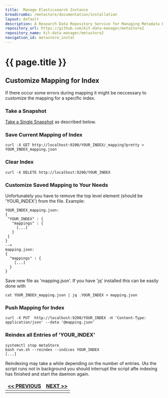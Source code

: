 ```yaml
---
title:  Manage Elasticsearch Instance
breadcrumbs: /metastore/documentation/installation
layout: default
description: A Research Data Repository Service for Managing Metadata Documents based on JSON or XML.
repository_url: https://github.com/kit-data-manager/metastore2
repository_name: kit-data-manager/metastore2
navigation_id: metastore_instal
---
```


# {{ page.title }} 

## Customize Mapping for Index
If there occur some errors during mapping it might be neccessary to customize the mapping for a specific index.
### Take a Snapshot
[Take a Single Snapshot](#Take-a-Single-Snapshot) as described below.
### Save Current Mapping of Index

```
curl -X GET http://localhost:9200/YOUR_INDEX/_mapping?pretty > YOUR_INDEX_mapping.json

```
### Clear Index
```
curl -X DELETE http://localhost:9200/YOUR_INDEX
```
### Customize Saved Mapping to Your Needs
Unfortunately you have to remove the top level element (should be 'YOUR_INDEX') from the file.
Example: 
```
YOUR_INDEX_mapping.json:
{
 "YOUR_INDEX" : {
   "mappings" : {
     [...]
   }
 }
}
--> 
mapping.json:
{
  "mappings" : {
    [...]
  }
}
```
Save new file as 'mapping.json'.
If you have 'jq' installed this can be easily done with 
```
cat YOUR_INDEX_mapping.json | jq .YOUR_INDEX > mapping.json
```
### Push Mapping for Index
```
curl -X PUT  http://localhost:9200/YOUR_INDEX -H 'Content-Type: application/json' --data '@mapping.json'
```
### Reindex all Entries of 'YOUR_INDEX'
```
systemctl stop metaStore 
bash run.sh --reindex --indices YOUR_INDEX
[...]
```
Reindexing may take a while depending on the number of entries.
(As the script runs not in background you should interrupt the script afte indexing has finished and start the daemon again. 


<style>
td, th {
   border: none!important;
}
</style>
|  [<< PREVIOUS](setup-elasticsearch.html)|[NEXT >>](setup-rabbitMq.html)|
|:----|----:|
| | |
